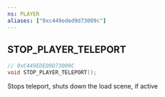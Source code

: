 ```yaml
---
ns: PLAYER
aliases: ["0xc449eded9d73009c"]
---
```

## STOP_PLAYER_TELEPORT

```c
// 0xC449EDED9D73009C
void STOP_PLAYER_TELEPORT();
```

Stops teleport, shuts down the load scene, if active

